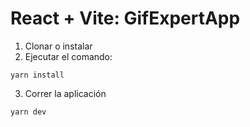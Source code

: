 # React + Vite: GifExpertApp

1. Clonar o instalar
2. Ejecutar el comando:
```
yarn install
```

3. Correr la aplicación
```
yarn dev
```